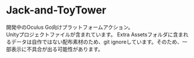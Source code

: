 # Jack-and-ToyTower
開発中のOculus Go向けプラットフォームアクション。<br>
Unityプロジェクトファイルが含まれています。
Extra Assetsフォルダに含まれるデータは自作ではない配布素材のため、git ignoreしています。そのため、一部表示に不具合が出る可能性があります。

